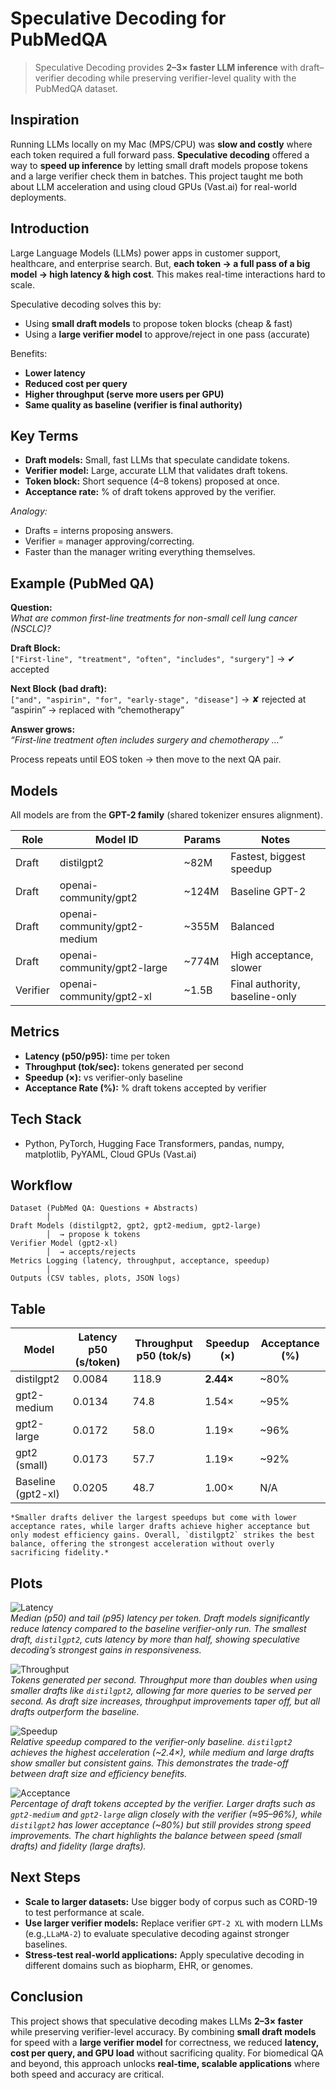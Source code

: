 # Speculative Decoding for PubMedQA

> Speculative Decoding provides **2–3× faster LLM inference** with draft–verifier decoding while preserving verifier-level quality with the PubMedQA dataset.


## Inspiration
Running LLMs locally on my Mac (MPS/CPU) was **slow and costly** where each token required a full forward pass. **Speculative decoding** offered a way to **speed up inference** by letting small draft models propose tokens and a large verifier check them in batches. This project taught me both about LLM acceleration and using cloud GPUs (Vast.ai) for real-world deployments.


## Introduction
Large Language Models (LLMs) power apps in customer support, healthcare, and enterprise search. But, **each token → a full pass of a big model → high latency & high cost**. This makes real-time interactions hard to scale.

Speculative decoding solves this by:  
- Using **small draft models** to propose token blocks (cheap & fast)  
- Using a **large verifier model** to approve/reject in one pass (accurate)  

Benefits:  
- **Lower latency**  
- **Reduced cost per query**   
- **Higher throughput (serve more users per GPU)**   
- **Same quality as baseline (verifier is final authority)** 


## Key Terms
- **Draft models:** Small, fast LLMs that speculate candidate tokens.  
- **Verifier model:** Large, accurate LLM that validates draft tokens.  
- **Token block:** Short sequence (4–8 tokens) proposed at once.  
- **Acceptance rate:** % of draft tokens approved by the verifier.  

*Analogy:* 
- Drafts = interns proposing answers. 
- Verifier = manager approving/correcting. 
- Faster than the manager writing everything themselves.


## Example (PubMed QA)

**Question:**  
*What are common first-line treatments for non-small cell lung cancer (NSCLC)?*

**Draft Block:**  
`["First-line", "treatment", "often", "includes", "surgery"]` → ✔ accepted  

**Next Block (bad draft):**  
`["and", "aspirin", "for", "early-stage", "disease"]` → ✘ rejected at “aspirin” → replaced with “chemotherapy”  

**Answer grows:**  
*“First-line treatment often includes surgery and chemotherapy …”*  

Process repeats until EOS token → then move to the next QA pair.


## Models

All models are from the **GPT-2 family** (shared tokenizer ensures alignment).

| Role      | Model ID                       | Params | Notes                          |
|-----------|--------------------------------|--------|--------------------------------|
| Draft     | distilgpt2                     | ~82M   | Fastest, biggest speedup       |
| Draft     | openai-community/gpt2          | ~124M  | Baseline GPT-2                 |
| Draft     | openai-community/gpt2-medium   | ~355M  | Balanced                       |
| Draft     | openai-community/gpt2-large    | ~774M  | High acceptance, slower        |
| Verifier  | openai-community/gpt2-xl       | ~1.5B  | Final authority, baseline-only |


## Metrics

- **Latency (p50/p95):** time per token  
- **Throughput (tok/sec):** tokens generated per second  
- **Speedup (×):** vs verifier-only baseline  
- **Acceptance Rate (%):** % draft tokens accepted by verifier  


## Tech Stack
- Python, PyTorch, Hugging Face Transformers, pandas, numpy, matplotlib, PyYAML, Cloud GPUs (Vast.ai)

## Workflow

```text
Dataset (PubMed QA: Questions + Abstracts)
        │
Draft Models (distilgpt2, gpt2, gpt2-medium, gpt2-large)
        │  → propose k tokens
Verifier Model (gpt2-xl)
        │  → accepts/rejects
Metrics Logging (latency, throughput, acceptance, speedup)
        │
Outputs (CSV tables, plots, JSON logs)
```



## Table

| Model                | Latency p50 (s/token) | Throughput p50 (tok/s) | Speedup (×) | Acceptance (%) |
|-----------------------|-----------------------|-------------------------|-------------|----------------|
| distilgpt2            | 0.0084               | 118.9                  | **2.44×**   | ~80%           |
| gpt2-medium           | 0.0134               | 74.8                   | 1.54×       | ~95%           |
| gpt2-large            | 0.0172               | 58.0                   | 1.19×       | ~96%           |
| gpt2 (small)          | 0.0173               | 57.7                   | 1.19×       | ~92%           |
| Baseline (gpt2-xl)    | 0.0205               | 48.7                   | 1.00×       | N/A            |
 
    *Smaller drafts deliver the largest speedups but come with lower acceptance rates, while larger drafts achieve higher acceptance but only modest efficiency gains. Overall, `distilgpt2` strikes the best balance, offering the strongest acceleration without overly sacrificing fidelity.*  


## Plots

![Latency](outputs/latency_grouped_p50_p95.png)  
    *Median (p50) and tail (p95) latency per token. Draft models significantly reduce latency compared to the baseline verifier-only run. The smallest draft, `distilgpt2`, cuts latency by more than half, showing speculative decoding’s strongest gains in responsiveness.*  
  


![Throughput](outputs/throughput_grouped_p50_p95.png)  
    *Tokens generated per second. Throughput more than doubles when using smaller drafts like `distilgpt2`, allowing far more queries to be served per second. As draft size increases, throughput improvements taper off, but all drafts outperform the baseline.*  
  

![Speedup](outputs/speedup_bar.png)  
    *Relative speedup compared to the verifier-only baseline. `distilgpt2` achieves the highest acceleration (~2.4×), while medium and large drafts show smaller but consistent gains. This demonstrates the trade-off between draft size and efficiency benefits.*  
  

![Acceptance](outputs/acceptance_bar.png)  
    *Percentage of draft tokens accepted by the verifier. Larger drafts such as `gpt2-medium` and `gpt2-large` align closely with the verifier (≈95–96%), while `distilgpt2` has lower acceptance (~80%) but still provides strong speed improvements. The chart highlights the balance between speed (small drafts) and fidelity (large drafts).*  
  

## Next Steps
- **Scale to larger datasets:** Use bigger body of corpus such as CORD-19 to test performance at scale.  
- **Use larger verifier models:** Replace verifier `GPT-2 XL` with modern LLMs (e.g.,`LLaMA-2`) to evaluate speculative decoding against stronger baselines.  
- **Stress-test real-world applications:** Apply speculative decoding in different domains such as biopharm, EHR, or genomes.  


## Conclusion
This project shows that speculative decoding makes LLMs **2–3× faster** while preserving verifier-level accuracy. By combining **small draft models** for speed with a **large verifier model** for correctness, we reduced **latency, cost per query, and GPU load** without sacrificing quality. For biomedical QA and beyond, this approach unlocks **real-time, scalable applications** where both speed and accuracy are critical.

